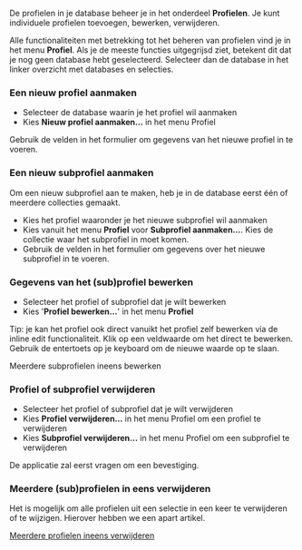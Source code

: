 De profielen in je database beheer je in het onderdeel **Profielen**. Je
kunt individuele profielen toevoegen, bewerken, verwijderen.

Alle functionaliteiten met betrekking tot het beheren van profielen vind
je in het menu **Profiel**. Als je de meeste functies uitgegrijsd ziet,
betekent dit dat je nog geen database hebt geselecteerd. Selecteer dan
de database in het linker overzicht met databases en selecties.

### **Een nieuw profiel aanmaken**

-   Selecteer de database waarin je het profiel wil aanmaken
-   Kies **Nieuw profiel aanmaken...** in het menu Profiel

Gebruik de velden in het formulier om gegevens van het nieuwe profiel in
te voeren.

### **Een nieuw subprofiel aanmaken**

Om een nieuw subprofiel aan te maken, heb je in de database eerst één of
meerdere collecties gemaakt.

-   Kies het profiel waaronder je het nieuwe subprofiel wil aanmaken
-   Kies vanuit het menu **Profiel** voor **Subprofiel aanmaken...**.
    Kies de collectie waar het subprofiel in moet komen.
-   Gebruik de velden in het formulier om gegevens over het nieuwe
    subprofiel in te voeren.

### **Gegevens van het (sub)profiel bewerken**

-   Selecteer het profiel of subprofiel dat je wilt bewerken
-   Kies '**Profiel bewerken...**' in het menu **Profiel**

Tip: je kan het profiel ook direct vanuikt het profiel zelf bewerken via
de inline edit functionaliteit. Klik op een veldwaarde om het direct te
bewerken. Gebruik de entertoets op je keyboard om de nieuwe waarde op te
slaan.

Meerdere subprofielen ineens bewerken

### **Profiel of subprofiel verwijderen**

-   Selecteer het profiel of subprofiel dat je wilt verwijderen
-   Kies **Profiel verwijderen...** in het menu Profiel om een profiel
    te verwijderen
-   Kies **Subprofiel verwijderen...** in het menu Profiel om een
    subprofiel te verwijderen

De applicatie zal eerst vragen om een bevestiging.

### Meerdere (sub)profielen in eens verwijderen

Het is mogelijk om alle profielen uit een selectie in een keer te
verwijderen of te wijzigen. Hierover hebben we een apart artikel.

[Meerdere profielen ineens
verwijderen](./meerdere-subprofielen-ineens-wijzigen-of-verwijderen.md)
